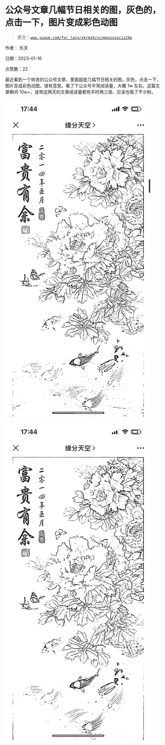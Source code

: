 # 公众号文章几幅节日相关的图，灰色的，点击一下，图片变成彩色动图

> 原文：[`www.yuque.com/for_lazy/xkrm14/xcnmpasnzac1z29p`](https://www.yuque.com/for_lazy/xkrm14/xcnmpasnzac1z29p)

作者： 乐天 

日期：2023-01-16 

点赞数：22 

最近看到一个转发的公众号文章，里面就是几幅节日相关的图，灰色，点击一下，图片变成彩色动图，很有意思。看了下公众号平常阅读量，大概 1w 左右，这篇文章瞬间 10w+，连带这两天的文章阅读量都有平时两三倍，应该也吸了不少粉。 

![](img/e74dcfe9557505749a0540072b16202b.png) 

![](img/feabd9fc1aa3db850ad995bc0c6e6781.png) 

